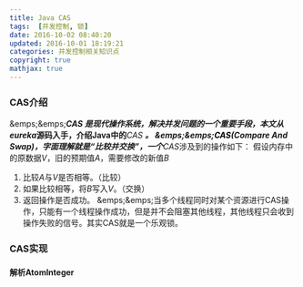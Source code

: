 ```yaml
---
title: Java CAS
tags:  [并发控制, 锁]
date: 2016-10-02 08:40:20
updated: 2016-10-01 18:19:21
categories: 并发控制相关知识点
copyright: true
mathjax: true
---
```


### CAS介绍
&emps;&emps;***CAS ***是现代操作系统，解决并发问题的一个重要手段，本文从**eureka**源码入手，介绍Java中的***CAS ***。
&emps;&emps;<font color=#>CAS</font>(**Compare And Swap**)，字面理解就是“比较并交换”，一个**CAS**涉及到的操作如下：
假设内存中的原数据$V$，旧的预期值$A$，需要修改的新值$B$
1. 比较$A$与$V$是否相等。（比较）
2. 如果比较相等，将$B$写入$V$。（交换）
3. 返回操作是否成功。
&emps;&emps;当多个线程同时对某个资源进行CAS操作，只能有一个线程操作成功，但是并不会阻塞其他线程，其他线程只会收到操作失败的信号。其实CAS就是一个乐观锁。

### CAS实现
#### 解析AtomInteger



